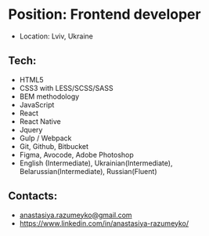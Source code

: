 # Position: Frontend developer

* Location: Lviv, Ukraine

## Tech:

*	HTML5
*	CSS3 with LESS/SCSS/SASS 
*	BEM methodology
*	JavaScript
*	React
*	React Native
*	Jquery
*	Gulp / Webpack
*	Git, Github, Bitbucket
*	Figma, Avocode, Adobe Photoshop
*	English (Intermediate), Ukrainian(Intermediate), Belarussian(Intermediate), Russian(Fluent)

## Contacts:

* anastasiya.razumeyko@gmail.com 
* https://www.linkedin.com/in/anastasiya-razumeyko/

<!--
**razumeyka/razumeyka** is a ✨ _special_ ✨ repository because its `README.md` (this file) appears on your GitHub profile.

Here are some ideas to get you started:

- 🔭 I’m currently working on ...
- 🌱 I’m currently learning ...
- 👯 I’m looking to collaborate on ...
- 🤔 I’m looking for help with ...
- 💬 Ask me about ...
- 📫 How to reach me: ...
- 😄 Pronouns: ...
- ⚡ Fun fact: ...
-->
